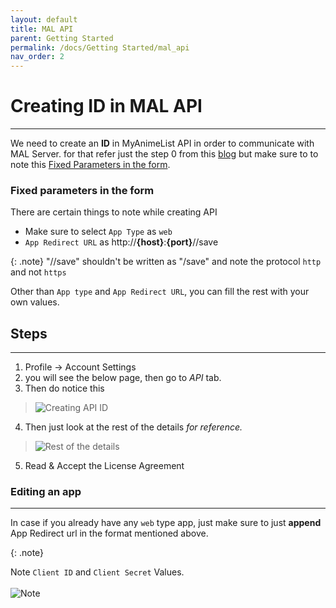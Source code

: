 ```yaml
---
layout: default
title: MAL API
parent: Getting Started
permalink: /docs/Getting Started/mal_api
nav_order: 2
---
```


# Creating ID in MAL API
____

We need to create an **ID** in MyAnimeList API in order to communicate with MAL Server. for that refer just the step 0 from this [blog](https://myanimelist.net/blog.php?eid=835707) but make sure to to note this [Fixed Parameters in the form](#fixed-parameters-in-the-form).

### Fixed parameters in the form

There are certain things to note while creating API

-   Make sure to select `App Type` as `web`
-   `App Redirect URL` as http://**{host}**:**{port}**//save 

{: .note}
"//save" shouldn't be written as "/save" and note the protocol `http` and not `https`


Other than `App type` and `App Redirect URL`, you can fill the rest with your own values.


## Steps
----

1. Profile -> Account Settings
2. you will see the below page, then go to _API_ tab.
3. Then do notice this 
> ![Creating API ID](../../../assets/create.jpg "Creating API ID")

4. Then just look at the rest of the details _for reference._
> ![Rest of the details](../../../assets/rest_details.jpg "Rest of the details")
5. Read & Accept the License Agreement


### Editing an app
---

In case if you already have any `web` type app, just make sure to just **append** App Redirect url in the format mentioned above.


{: .note}

Note `Client ID` and `Client Secret` Values. <br><br> ![Note](../../../assets/note.jpg "Note those values")
